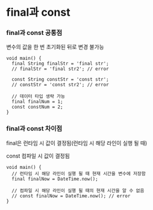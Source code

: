 # final과 const

### final과 const 공통점

변수의 값을 한 번 초기화된 뒤로 변경 불가능

```
void main() {
  final String finalStr = 'final str';
  // finalStr = 'final str2'; // error

  const String constStr = 'const str';
  // constStr = 'const str2'; // error

  // 데이터 타입 생략 가능
  final finalNum = 1;
  const constNum = 2;
}
```

### final과 const 차이점

final은 런타임 시 값이 결정됨(런타임 시 해당 라인이 실행 될 때)

const 컴파일 시 값이 결정됨

```
void main() {
  // 런타임 시 해당 라인이 실행 될 때 현재 시간을 변수에 저장함
  final finalNow = DateTime.now();

  // 컴파일 시 해당 라인이 실행 될 때의 현재 시간을 알 수 없음
  // const finalNow = DateTime.now(); // error
}
```
